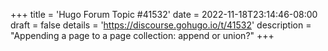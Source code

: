 +++
title = 'Hugo Forum Topic #41532'
date = 2022-11-18T23:14:46-08:00
draft = false
details = 'https://discourse.gohugo.io/t/41532'
description = "Appending a page to a page collection: append or union?"
+++
